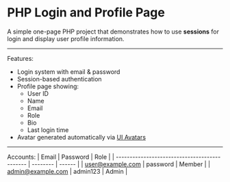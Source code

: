 # PHP Login and Profile Page
A simple one-page PHP project that demonstrates how to use **sessions** for login and display user profile information.

---
Features:
- Login system with email & password
- Session-based authentication
- Profile page showing:
  - User ID
  - Name
  - Email
  - Role
  - Bio
  - Last login time
- Avatar generated automatically via [UI Avatars](https://ui-avatars.com/)

---
Accounts: 
| Email                                         | Password | Role   |
| --------------------------------------------- | -------- | ------ |
| [user@example.com](mailto:user@example.com)   | password | Member |
| [admin@example.com](mailto:admin@example.com) | admin123 | Admin  |

